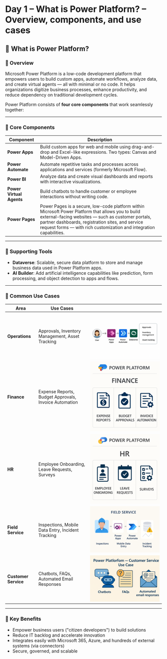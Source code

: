 # Day 1 – What is Power Platform? – Overview, components, and use cases

## 📅 What is Power Platform?

### 🧭 Overview  
Microsoft Power Platform is a low-code development platform that empowers users to build custom apps, automate workflows, analyze data, and create virtual agents — all with minimal or no code. It helps organizations digitize business processes, enhance productivity, and reduce dependency on traditional development cycles.

Power Platform consists of **four core components** that work seamlessly together:

---

### 🔧 Core Components

| Component | Description |
|----------|-------------|
| **Power Apps** | Build custom apps for web and mobile using drag-and-drop and Excel-like expressions. Two types: Canvas and Model-Driven Apps. |
| **Power Automate** | Automate repetitive tasks and processes across applications and services (formerly Microsoft Flow). |
| **Power BI** | Analyze data and create visual dashboards and reports with interactive visualizations. |
| **Power Virtual Agents** | Build chatbots to handle customer or employee interactions without writing code. |
| **Power Pages** | Power Pages is a secure, low-code platform within Microsoft Power Platform that allows you to build external-facing websites — such as customer portals, partner dashboards, registration sites, and service request forms — with rich customization and integration capabilities. |

---

### 🧩 Supporting Tools

- **Dataverse**: Scalable, secure data platform to store and manage business data used in Power Platform apps.  
- **AI Builder**: Add artificial intelligence capabilities like prediction, form processing, and object detection to apps and flows.

---

### 📌 Common Use Cases

| Area                 | Use Cases                                             |                                             |
| -------------------- | ----------------------------------------------------- | ------------------------------------------------- |
| **Operations**       | Approvals, Inventory Management, Asset Tracking       | ![Operations](/PowerPlatform/assets/PowerPlatform30days/Day1/operations.png)            |
| **Finance**          | Expense Reports, Budget Approvals, Invoice Automation | ![Finance](/PowerPlatform/assets/PowerPlatform30days/Day1/finance.png)                  |
| **HR**               | Employee Onboarding, Leave Requests, Surveys          | ![HR](/PowerPlatform/assets/PowerPlatform30days/Day1/hr.png)                            |
| **Field Service**    | Inspections, Mobile Data Entry, Incident Tracking     | ![Field Service](/PowerPlatform/assets/PowerPlatform30days/Day1/fieldservices.png)       |
| **Customer Service** | Chatbots, FAQs, Automated Email Responses             | ![Customer Service](/PowerPlatform/assets/PowerPlatform30days/Day1/customerservice.png) |

---

### 🎯 Key Benefits

- Empower business users ("citizen developers") to build solutions  
- Reduce IT backlog and accelerate innovation  
- Integrates easily with Microsoft 365, Azure, and hundreds of external systems (via connectors)  
- Secure, governed, and scalable
